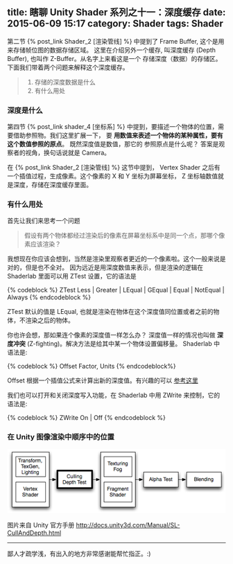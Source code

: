 title: 瞎聊 Unity Shader 系列之十一：深度缓存
date: 2015-06-09 15:17
category: Shader
tags: Shader
---

第二节 {% post_link Shader_2 [渲染管线] %} 中提到了 Frame Buffer, 这个是用来存储帧位图的数据存储区域。 这里在介绍另外一个缓存, 叫深度缓存 (Depth Buffer), 也叫作 Z-Buffer。从名字上来看这是一个
存储深度（数据）的存储区。下面我们带着两个问题来解释这个深度缓存。

> 1. 存储的深度数据是什么
> 2. 有什么用处


### 深度是什么

第四节 {% post_link shader_4 [坐标系] %} 中提到，要描述一个物体的位置，需要借助参照物。我们这里扩展一下， 要 **用数值来表述一个物体的某种属性，要有这个数值参照的原点**。 既然深度值是数值，那它的
参照原点是什么呢？ 答案是观察者的视角，换句话说就是 Camera。

在 {% post_link Shader_2 [渲染管线] %} 这节中提到， Vertex Shader 之后有一个插值过程，生成像素。这个像素的 X 和 Y 坐标为屏幕坐标， Z 坐标轴数值就是深度，存储在深度缓存里面。  

### 有什么用处

首先让我们来思考一个问题

> 假设有两个物体都经过渲染后的像素在屏幕坐标系中是同一个点，那哪个像素应该渲染？

我想现在你应该会想到，当然是渲染里观察者更近的一个像素啦。这个一般来说是对的，但是也不全对。 因为远近是用深度数值来表示，但是渲染的逻辑在 Shaderlab 里面可以用 ZTest 设置，它的语法是

{% codeblock %}
ZTest Less | Greater | LEqual | GEqual | Equal | NotEqual | Always
{% endcodeblock %}	

ZTest 默认的值是 LEqual, 也就是渲染在物体在这个深度值同位置或者之前的物体，不渲染之后的物体。

<!--more-->

你也许会想，那如果连个像素的深度值一样怎么办？ 深度值一样的情况也叫做 **深度冲突** (Z-fighting)。解决方法是给其中某一个物体设置偏移量。 Shaderlab 中语法是:

{% codeblock %}
Offset Factor, Units
{% endcodeblock%}

Offset 根据一个插值公式来计算出新的深度值。有兴趣的可以 [参考这里](https://msdn.microsoft.com/en-us/library/windows/desktop/dd373973%28v=vs.85%29.aspx)

我们也可以打开和关闭深度写入功能，在 Shaderlab 中用 ZWrite 来控制，它的语法是:

{% codeblock %}
ZWrite On | Off
{% endcodeblock %}

### 在 Unity 图像渲染中顺序中的位置

![PipelineCullDepth](/images/Shader/11/PipelineCullDepth.png)

图片来自 Unity 官方手册 <http://docs.unity3d.com/Manual/SL-CullAndDepth.html>

<hr>
鄙人才疏学浅，有出入的地方非常感谢能帮忙指正。:)